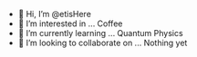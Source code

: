 - 👋 Hi, I’m @etisHere
- 👀 I’m interested in ... Coffee
- 🌱 I’m currently learning ... Quantum Physics
- 💞️ I’m looking to collaborate on ... Nothing yet
